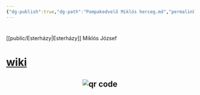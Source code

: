 ```yaml
---
{"dg-publish":true,"dg-path":"Pompakedvelő Miklós herceg.md","permalink":"/pompakedvelo-miklos-herceg/"}
---
```


#

[[public/Esterházy\|Esterházy]] Miklós József

# [wiki](https://www.wikiwand.com/hu/Esterh%C3%A1zy_Mikl%C3%B3s_J%C3%B3zsef?wprov=srpw1_0)




## <p style="text-align: center;"><img src="https://chart.googleapis.com/chart?cht=qr&chl=https://notes.andrasdenes.com/pompakedvelo-miklos-herceg&chs=180x180&choe=UTF-8&chld=L|2" alt="qr code"></p>

